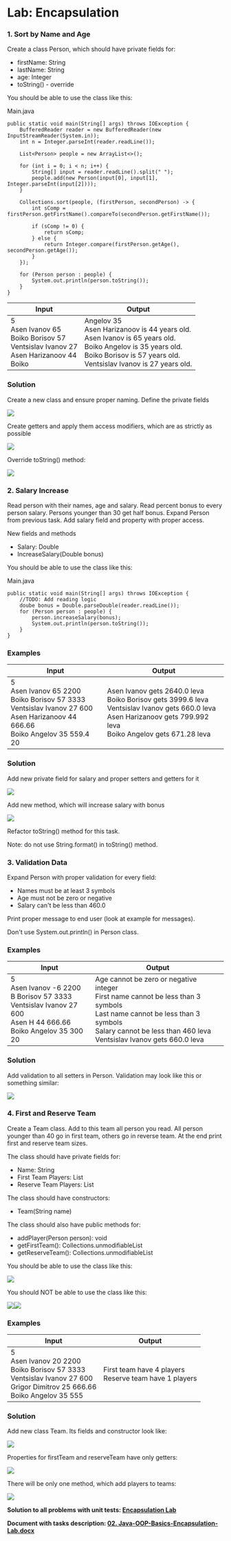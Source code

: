 # Lab: Encapsulation

### 1. Sort by Name and Age

Create a class Person, which should have private fields for:

- firstName: String
- lastName: String
- age: Integer
- toString() - override

You should be able to use the class like this:

Main.java

    public static void main(String[] args) throws IOException {
        BufferedReader reader = new BufferedReader(new InputStreamReader(System.in));
        int n = Integer.parseInt(reader.readLine());

        List<Person> people = new ArrayList<>();

        for (int i = 0; i < n; i++) {
            String[] input = reader.readLine().split(" ");
            people.add(new Person(input[0], input[1], Integer.parseInt(input[2])));
        }

        Collections.sort(people, (firstPerson, secondPerson) -> {
            int sComp = firstPerson.getFirstName().compareTo(secondPerson.getFirstName());

            if (sComp != 0) {
                return sComp;
            } else {
                return Integer.compare(firstPerson.getAge(), secondPerson.getAge()); 
            }
        });

        for (Person person : people) {
            System.out.println(person.toString());
        }
    }

<table>
<thead>
<tr>
<th>Input</th>
<th>Output</th>
</tr>
</thead>
<tbody>
<tr>
<td>5<br>Asen Ivanov 65<br>Boiko Borisov 57<br>Ventsislav Ivanov 27<br>Asen Harizanoov 44<br>Boiko </td>
<td>Angelov 35<br>Asen Harizanoov is 44 years old.<br>Asen Ivanov is 65 years old.<br>Boiko Angelov is 35 years old.<br>Boiko Borisov is 57 years old.<br>Ventsislav Ivanov is 27 years old.</td>
</tr>
</tbody>
</table>

### Solution

Create a new class and ensure proper naming. Define the private fields

![](resources/image1.png)

Create getters and apply them access modifiers, which are as strictly as possible

![](resources/image2.png)

Override toString() method:

![](resources/image3.png)

### 2. Salary Increase

Read person with their names, age and salary. Read percent bonus to every person salary. Persons younger than 30 get half bonus. Expand Person from previous task. Add salary field and property with proper access.

New fields and methods

- Salary: Double
- IncreaseSalary(Double bonus)

You should be able to use the class like this:

Main.java

    public static void main(String[] args) throws IOException {
        //TODO: Add reading logic
        doube bonus = Double.parseDouble(reader.readLine());
        for (Person person : people) {
            person.increaseSalary(bonus);
            System.out.println(person.toString());
        }
    }

### Examples

<table>
<thead>
<tr>
<th>Input</th>
<th>Output</th>
</tr>
</thead>
<tbody>
<tr>
<td>5<br>Asen Ivanov 65 2200<br>Boiko Borisov 57 3333<br>Ventsislav Ivanov 27 600<br>Asen Harizanoov 44 666.66<br>Boiko Angelov 35 559.4<br>20</td>
<td>Asen Ivanov gets 2640.0 leva<br>Boiko Borisov gets 3999.6 leva<br>Ventsislav Ivanov gets 660.0 leva<br>Asen Harizanoov gets 799.992 leva<br>Boiko Angelov gets 671.28 leva</td>
</tr>
</tbody>
</table>

### Solution

Add new private field for salary and proper setters and getters for it

![](resources/image4.png)

Add new method, which will increase salary with bonus

![](resources/image5.png)

Refactor toString() method for this task.

Note: do not use String.format() in toString() method.

### 3. Validation Data

Expand Person with proper validation for every field:

- Names must be at least 3 symbols
- Age must not be zero or negative
- Salary can't be less than 460.0 

Print proper message to end user (look at example for messages).

Don't use System.out.println() in Person class.

### Examples

<table>
<thead>
<tr>
<th>Input</th>
<th>Output</th>
</tr>
</thead>
<tbody>
<tr>
<td>5<br>Asen Ivanov -6 2200<br>B Borisov 57 3333<br>Ventsislav Ivanov 27 600<br>Asen H 44 666.66<br>Boiko Angelov 35 300<br>20</td>
<td>Age cannot be zero or negative integer<br>First name cannot be less than 3 symbols<br>Last name cannot be less than 3 symbols<br>Salary cannot be less than 460 leva<br>Ventsislav Ivanov gets 660.0 leva</td>
</tr>
</tbody>
</table>

### Solution

Add validation to all setters in Person. Validation may look like this or something similar:

![](resources/image6.png)

### 4. First and Reserve Team

Create a Team class. Add to this team all person you read. All person younger than 40 go in first team, others go in reverse team. At the end print first and reserve team sizes.

The class should have private fields for:

- Name: String
- First Team Players: List<Person>
- Reserve Team Players: List<Person>

The class should have constructors:

- Team(String name)

The class should also have public methods for:

- addPlayer(Person person): void
- getFirstTeam():  Collections.unmodifiableList
- getReserveTeam():  Collections.unmodifiableList

You should be able to use the class like this:

![](resources/image7.png)

You should NOT be able to use the class like this:

![](resources/image8.png)![](resources/image9.png)

### Examples

<table>
<thead>
<tr>
<th>Input</th>
<th>Output</th>
</tr>
</thead>
<tbody>
<tr>
<td>5<br>Asen Ivanov 20 2200<br>Boiko Borisov 57 3333<br>Ventsislav Ivanov 27 600<br>Grigor Dimitrov 25 666.66<br>Boiko Angelov 35 555</td>
<td>First team have 4 players<br>Reserve team have 1 players</td>
</tr>
</tbody>
</table>

### Solution

Add new class Team. Its fields and constructor look like:

![](resources/image10.png)

Properties for firstTeam and reserveTeam have only getters:

![](resources/image11.png)

There will be only one method, which add players to teams:

![](resources/image12.png)

<p><b>Solution to all problems with unit tests: <a href="./encapsulationlab">Encapsulation Lab</a></b></p>

<p><b>Document with tasks description: <a href="resources/02. Java-OOP-Basics-Encapsulation-Lab.docx">02. Java-OOP-Basics-Encapsulation-Lab.docx</a></b></p>